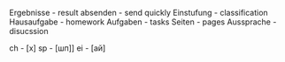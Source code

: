 


Ergebnisse - result
absenden - send quickly
Einstufung - classification
Hausaufgabe - homework
Aufgaben - tasks
Seiten - pages
Aussprache  - disucssion

ch - [х]
sp - [шп]]
ei - [ай]
